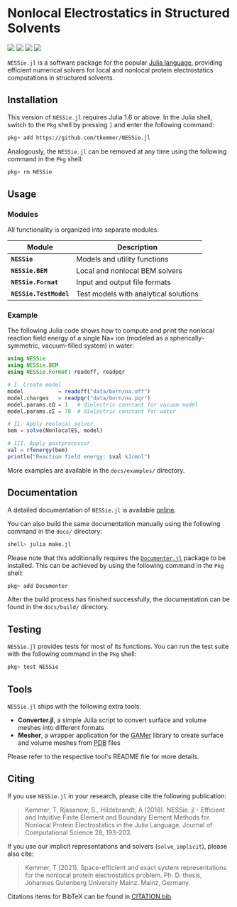 # Nonlocal Electrostatics in Structured Solvents
[![](https://img.shields.io/github/workflow/status/tkemmer/NESSie.jl/CI?style=for-the-badge)](https://github.com/tkemmer/NESSie.jl/actions/workflows/CI.yml)
[![](https://img.shields.io/github/license/tkemmer/NESSie.jl?style=for-the-badge)](https://github.com/tkemmer/NESSie.jl/blob/master/LICENSE)
[![](https://img.shields.io/badge/docs-stable-blue.svg?style=for-the-badge)](https://tkemmer.github.io/NESSie.jl/stable)
[![](https://img.shields.io/badge/docs-dev-blue.svg?style=for-the-badge)](https://tkemmer.github.io/NESSie.jl/dev)

`NESSie.jl` is a software package for the popular [Julia language](https://julialang.org),
providing efficient numerical solvers for local and nonlocal protein electrostatics
computations in structured solvents.


## Installation
This version of `NESSie.jl` requires Julia 1.6 or above. In the Julia shell, switch to the
`Pkg` shell by pressing `]` and enter the following command:

```sh
pkg> add https://github.com/tkemmer/NESSie.jl
```

Analogously, the `NESSie.jl` can be removed at any time using the following command in the
`Pkg` shell:
```sh
pkg> rm NESSie
```


## Usage

### Modules
All functionality is organized into separate modules:

| Module | Description |
|--------|-------------|
| **`NESSie`** | Models and utility functions
| **`NESSie.BEM`** | Local and nonlocal BEM solvers
| **`NESSie.Format`** | Input and output file formats
| **`NESSie.TestModel`** | Test models with analytical solutions


### Example
The following Julia code shows how to compute and print the nonlocal reaction field energy
of a single Na+ ion (modeled as a spherically-symmetric, vacuum-filled system) in water:

```julia
using NESSie
using NESSie.BEM
using NESSie.Format: readoff, readpqr

# I. Create model
model           = readoff("data/born/na.off")
model.charges   = readpqr("data/born/na.pqr")
model.params.εΩ = 1   # dielectric constant for vacuum model
model.params.εΣ = 78  # dielectric constant for water

# II. Apply nonlocal solver
bem = solve(NonlocalES, model)

# III. Apply postprocessor
val = rfenergy(bem)
println("Reaction field energy: $val kJ/mol")
```
More examples are available in the `docs/examples/` directory.


## Documentation
A detailed documentation of `NESSie.jl` is available
[online](https://tkemmer.github.io/NESSie.jl/dev/).

You can also build the same documentation manually using the following command in the
`docs/` directory:
```sh
shell> julia make.jl
```
Please note that this additionally requires the
[`Documenter.jl`](http://github.com/JuliaDocs/Documenter.jl) package to be installed. This can be achieved by using the following command in the `Pkg` shell:
```sh
pkg> add Documenter
```
After the build process has finished successfully, the documentation can be
found in the `docs/build/` directory.


## Testing
`NESSie.jl` provides tests for most of its functions. You can run the test suite with the
following command in the `Pkg` shell:
```sh
pkg> test NESSie
```


## Tools
`NESSie.jl` ships with the following extra tools:

 * **Converter.jl**, a simple Julia script to convert surface and volume meshes into
 different formats
 * **Mesher**, a wrapper application for the [GAMer](http://www.fetk.org/codes/gamer/)
 library to create surface and volume meshes from [PDB](https://www.rcsb.org/pdb) files

Please refer to the respective tool's README file for more details.


## Citing
If you use `NESSie.jl` in your research, please cite the following publication:
> Kemmer, T, Rjasanow, S., Hildebrandt, A (2018). NESSie. jl - Efficient and Intuitive
> Finite Element and Boundary Element Methods for Nonlocal Protein Electrostatics in the
> Julia Language. Journal of Computational Science 28, 193-203.

If you use our implicit representations and solvers (`solve_implicit`), please also cite:
> Kemmer, T (2021). Space-efficient and exact system representations for the nonlocal protein
> electrostatics problem. Ph. D. thesis, Johannes Gutenberg University Mainz. Mainz, Germany.

Citations items for BibTeX can be found in [CITATION.bib](https://github.com/tkemmer/NESSie.jl/blob/master/CITATION.bib).
